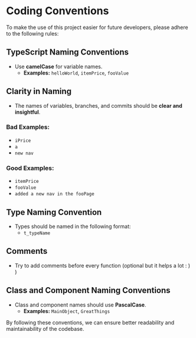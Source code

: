 # Coding Conventions

To make the use of this project easier for future developers, please adhere to the following rules:

## TypeScript Naming Conventions

- Use **camelCase** for variable names.
  - **Examples:** `helloWorld`, `itemPrice`, `fooValue`

## Clarity in Naming

- The names of variables, branches, and commits should be **clear and insightful**.

### Bad Examples:
- `iPrice`
- `a`
- `new nav`

### Good Examples:
- `itemPrice`
- `fooValue`
- `added a new nav in the fooPage`

## Type Naming Convention

- Types should be named in the following format:
  - `t_typeName`

## Comments

- Try to add comments before every function (optional but it helps a lot : ) )

## Class and Component Naming Conventions

- Class and component names should use **PascalCase**.
  - **Examples:** `MainObject`, `GreatThings`

By following these conventions, we can ensure better readability and maintainability of the codebase.
